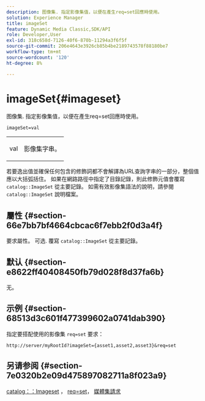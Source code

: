 ```yaml
---
description: 图像集. 指定影像集值，以便在產生req=set回應時使用。
solution: Experience Manager
title: imageSet
feature: Dynamic Media Classic,SDK/API
role: Developer,User
exl-id: 318c658d-7126-40f6-870b-11294a3f6f5f
source-git-commit: 206e4643e3926cb85b4be2189743578f88180be7
workflow-type: tm+mt
source-wordcount: '120'
ht-degree: 8%

---
```


# imageSet{#imageset}

图像集. 指定影像集值，以便在產生req=set回應時使用。

`imageSet=val`

<table id="simpletable_F697691D166C407D82233664814F4663"> 
 <tr class="strow"> 
  <td class="stentry"> <p><span class="codeph"> <span class="varname"> val</span></span> </p> </td> 
  <td class="stentry"> <p>影像集字串。 </p></td> 
 </tr> 
</table>

若要逸出值並確保任何包含的修飾詞都不會解譯為URL查詢字串的一部分，整個值應以大括弧括住。 如果在網路路徑中指定了目錄記錄，則此修飾元值會覆寫 `catalog::ImageSet` 從主要記錄。 如需有效影像集語法的說明，請參閱 `catalog::ImageSet` 說明檔案。

## 屬性 {#section-66e7bb7bf4664cbcac6f7ebb2f0d3a4f}

要求屬性。 可选. 覆寫 `catalog::ImageSet` 從主要記錄。

## 默认 {#section-e8622ff40408450fb79d028f8d37fa6b}

无。

## 示例 {#section-68513d3c601f477399602a0741dab390}

指定要搭配使用的影像集 `req=set` 要求：

`http://server/myRootId?imageSet={asset1,asset2,asset3}&req=set`

## 另请参阅 {#section-7e0320b2e09d475897082711a8f023a9}

[catalog：：Imageset](/help/aem-is-ir-api/is-api/image-catalog/image-serving-api-ref/c-image-catalog-reference/c-image-svg-data-reference/c-image-data-reference/r-imageset-cat.md) ， [req=set](../../../../../is-api/http-ref/image-serving-api-ref/c-http-protocol-reference/c-command-reference/r-req/r-req.md#reference-907cdb4a97034db7ad94695f25552e76)， [媒體集請求](../../../../../is-api/http-ref/image-serving-api-ref/c-http-protocol-reference/c-syntax-and-features/r-media-set-requests.md#reference-f2f2aa11208b47609fe17848d3b86a0b)
